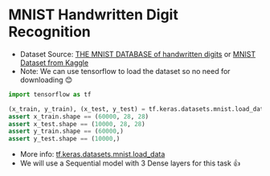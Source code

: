 # MNIST Handwritten Digit Recognition

- Dataset Source: [THE MNIST DATABASE of handwritten digits](http://yann.lecun.com/exdb/mnist/index.html) or [MNIST Dataset from Kaggle](https://www.kaggle.com/datasets/hojjatk/mnist-dataset)
- Note: We can use tensorflow to load the dataset so no need for downloading :blush:

```python
import tensorflow as tf

(x_train, y_train), (x_test, y_test) = tf.keras.datasets.mnist.load_data()
assert x_train.shape == (60000, 28, 28)
assert x_test.shape == (10000, 28, 28)
assert y_train.shape == (60000,)
assert y_test.shape == (10000,)
```

- More info: [tf.keras.datasets.mnist.load_data](https://www.tensorflow.org/api_docs/python/tf/keras/datasets/mnist/load_data)
- We will use a Sequential model with 3 Dense layers for this task :thumbsup: